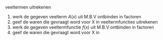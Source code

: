 veeltermen uitrekenen 
1. werk de gegeven veelterm $A(x)$ uit M.B.V ontbinden in factoren
2. geef de waren die gevraagt word voor X in 
veeltermfuncties uitrekenen
3. werk de gegeven veeltermfunctie $f(x)$ uit M.B.V ontbinden in factoren
4. geef de waren die gevraagt word voor X in 